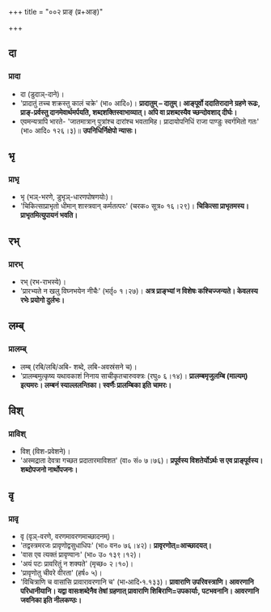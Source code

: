 +++
title = "००२ प्राङ् (प्र+आङ्)"

+++

## दा
### प्रादा
- दा (डुदाञ्-दाने)।
- 'प्रादातुं तच्च शक्रस्तु कालं चक्रे' (भा० आदि०)। **प्रादातुम् – दातुम्। आङ्पूर्वो ददातिरादाने ग्रहणे रूढः, प्राङ्-प्रर्वस्तु दानमेवार्थमर्पयति, शब्दशक्तिस्वाभाव्यात्। अपि वा प्रशब्दस्यैव च्छन्दोवशाद् दीर्घः।**
- एवमन्यत्रापि भारते- 'जातमात्रान् पुत्रांश्च दारांश्च भवतामिह। प्रादायोपनिधिं राजा पाण्डुः स्वर्गमितो गतः' (भा० आदि० १२६।३)॥ **उपनिधिर्निक्षेपो न्यासः।**

## भृ
### प्राभृ
- भृ (भञ्-भरणे, डुभृञ्-धारणपोषणयोः)।
- 'चिकित्साप्राभृतो धीमान् शास्त्रवान् कर्मतत्परः' (चरक० सूत्र० १६।२९)। **चिकित्सा प्राभृतमस्य। प्राभृतमित्युपायनं भवति।**

## रभ्
### प्रारभ्
- रभ् (रभ-राभस्ये)।
- 'प्रारभ्यते न खलु विघ्नभयेन नीचैः' (भर्तृ० १।२७)। **अत्र प्राङ्भ्यां न विशेषः कश्चिज्जन्यते। केवलस्य रभेः प्रयोगो दुर्लभः।**

## लम्ब्
### प्रालम्ब्
- लम्ब् (रबि/लबि/अबि- शब्दे, लबि-अवस्रंसने च)।
- 'प्रालम्बमुत्कृष्य यथावकाशं निनाय साचीकृतचारुवक्त्रः (रघु० ६।१४)। **प्रालम्बमृजुलम्बि (माल्यम्) इत्यमरः। लम्बनं स्याल्ललन्तिका। स्वर्णैः प्रालम्बिका इति चामरः।**

## विश्
### प्राविश्
- विश् (विश-प्रवेशने)।
- 'अस्मद्राता देवत्रा गच्छत प्रदातारमाविशत' (वा० सं० ७।७६)। **प्रपूर्वस्य विशतेर्योऽर्थः स एव प्राङ्पूर्वस्य। शब्दोपजनो नार्थोपजनः।**

## वृ
### प्रावृ
- वृ (वृञ्-वरणे, वरणमावरणमाच्छादनम्)।
- 'तद्वस्त्रमरजः प्रावृणोद्वसुधाधिपः' (भा० वन० ७६।४२)। **प्रावृरणोत्=आच्छादयत्।**
- 'वास एव त्यक्तं प्रावृण्वानः' (भा० उ० १३९।१२)।
- 'अयं पटः प्रावरितुं न शक्यते' (मृच्छ० २।१०)।
- 'प्रावृणोतु चीवरे वीरता' (हर्ष० ५)।
- 'विचित्राणि च वासांसि प्रावारावरणानि च' (भा॰आदि॰१.१३३)। **प्रावाराणि उपरिवस्त्राणि। आवरणानि परिधानीयानि। यद्वा वासःशब्देनैव तेषां ग्रहणात् प्रावाराणि शिबिराणि=उपकार्याः, पटभवनानि। आवरणानि जवनिका इति नीलकण्ठः।**
